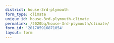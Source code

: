 ```yaml
---
district: house-3rd-plymouth
form_type: climate
unique_id: house-3rd-plymouth-climate
permalink: /2020bq/house-3rd-plymouth/climate/
form_id: '201705916871054'
layout: form
---
```

